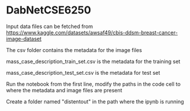 # DabNetCSE6250
Input data files can be fetched from https://www.kaggle.com/datasets/awsaf49/cbis-ddsm-breast-cancer-image-dataset

The csv folder contains the metadata for the image files

mass_case_description_train_set.csv is the metadata for the training set

mass_case_description_test_set.csv is the metadata for test set

Run the notebook from the first line, modify the paths in the code cell to where the metadata and image files are present

Create a folder named "distentout" in the path where the ipynb is running
